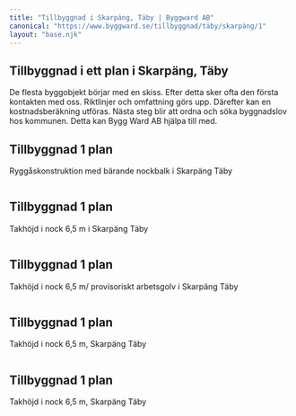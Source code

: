```yaml
---
title: "Tillbyggnad i Skarpäng, Täby | Byggward AB"
canonical: "https://www.byggward.se/tillbyggnad/täby/skarpäng/1"
layout: "base.njk"
---
```


<section class="editable">
  <h1>Tillbyggnad i ett plan i Skarpäng, Täby</h1>
  <p>
    De flesta byggobjekt börjar med en skiss. Efter detta sker ofta den
    första kontakten med oss. Riktlinjer och omfattning görs upp. Därefter
    kan en kostnadsberäkning utföras. Nästa steg blir att ordna och söka
    byggnadslov hos kommunen. Detta kan Bygg Ward AB hjälpa till med.
  </p>
  </section>
  <section class="split-section split-reverse">
    <div class="editable">
      <h2>Tillbyggnad 1 plan</h2>
      <p>Ryggåskonstruktion med bärande nockbalk i Skarpäng Täby</p>
    </div>
    <div>
      <img src="/images/gallery/11.png" alt="">
    </div>
  </section>

  <section class="split-section">
    <div class="editable">
      <h2>Tillbyggnad 1 plan</h2>
      <p>Takhöjd i nock 6,5 m i Skarpäng Täby</p>
    </div>
    <div>
      <img src="/images/gallery/12.png" alt="">
    </div>
  </section>

  <section class="split-section split-reverse">
    <div class="editable">
      <h2>Tillbyggnad 1 plan</h2>
      <p>Takhöjd i nock 6,5 m/ provisoriskt arbetsgolv i Skarpäng Täby</p>
    </div>
    <div>
      <img src="/images/gallery/13.png" alt="">
    </div>
  </section>

  <section class="split-section">
    <div class="editable">
      <h2>Tillbyggnad 1 plan</h2>
      <p>Takhöjd i nock 6,5 m, Skarpäng Täby</p>
    </div>
    <div>
      <img src="/images/gallery/14.png" alt="">
    </div>
  </section>

  <section class="split-section split-reverse">
    <div class="editable">
      <h2>Tillbyggnad 1 plan</h2>
      <p>Takhöjd i nock 6,5 m, Skarpäng Täby</p>
    </div>
    <div>
      <img src="/images/gallery/15.png" alt="">
    </div>
  </section>
